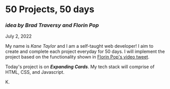 # 50 Projects, 50 days
### *idea by Brad Traversy and Florin Pop*

July 2, 2022

My name is *Kane Taylor* and I am a self-taught web developer! I aim to create and complete each project everyday for 50 days. I will implement the project based on the functionality shown in [Florin Pop's video tweet](https://twitter.com/florinpop1705/status/1542923659546951681).

Today's project is on ***Expanding Cards***. My tech stack will comprise of HTML, CSS, and Javascript.

K.